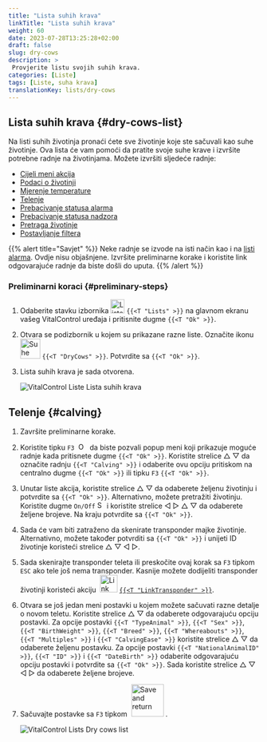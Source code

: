 ```yaml
---
title: "Lista suhih krava"
linkTitle: "Lista suhih krava"
weight: 60
date: 2023-07-28T13:25:28+02:00
draft: false
slug: dry-cows
description: >
 Provjerite listu svojih suhih krava.
categories: [Liste]
tags: [Liste, suha krava]
translationKey: lists/dry-cows
---
```

## Lista suhih krava {#dry-cows-list}

Na listi suhih životinja pronaći ćete sve životinje koje ste sačuvali kao suhe životinje. Ova lista će vam pomoći da pratite svoje suhe krave i izvršite potrebne radnje na životinjama. Možete izvršiti sljedeće radnje:

- [Cijeli meni akcija](../alarm/#full-action-menu)
- [Podaci o životinji](../alarm/#animal-data)
- [Mjerenje temperature](../alarm/#take-temperature)
- [Telenje](#calving)
- [Prebacivanje statusa alarma](../on-watch/#toggle-alarm-status)
- [Prebacivanje statusa nadzora](../alarm/#toggle-watch-status)
- [Pretraga životinje](../alarm/#search-animal)
- [Postavljanje filtera](../alarm/#set-filter)

{{% alert title="Savjet" %}}
Neke radnje se izvode na isti način kao i na [listi alarma](../alarm). Ovdje nisu objašnjene. Izvršite preliminarne korake i koristite link odgovarajuće radnje da biste došli do uputa.
{{% /alert %}}

### Preliminarni koraci {#preliminary-steps}

1. Odaberite stavku izbornika <img src="/icons/main/lists.svg" width="28" align="bottom" alt="Liste" /> `{{<T "Lists" >}}` na glavnom ekranu vašeg VitalControl uređaja i pritisnite dugme `{{<T "Ok" >}}`.

2. Otvara se podizbornik u kojem su prikazane razne liste. Označite ikonu <img src="/icons/lists/drycows.svg" width="40" align="bottom" alt="Suhe krave" /> `{{<T "DryCows" >}}`. Potvrdite sa `{{<T "Ok" >}}`.

3. Lista suhih krava je sada otvorena.

   ![VitalControl Liste Lista suhih krava](../images/firststeps5.png "Preliminarni koraci")

## Telenje {#calving}

1. Završite preliminarne korake.

2. Koristite tipku `F3` &nbsp;<img src="/icons/footer/open-popup.svg" width="15" align="bottom" alt="Otvorite popup" />&nbsp; da biste pozvali popup meni koji prikazuje moguće radnje kada pritisnete dugme `{{<T "Ok" >}}`. Koristite strelice △ ▽ da označite radnju `{{<T "Calving" >}}` i odaberite ovu opciju pritiskom na centralno dugme `{{<T "Ok" >}}` ili tipku `F3` `{{<T "Ok" >}}`.

3. Unutar liste akcija, koristite strelice △ ▽ da odaberete željenu životinju i potvrdite sa `{{<T "Ok" >}}`. Alternativno, možete pretražiti životinju. Koristite dugme `On/Off` <img src="/icons/footer/search.svg" width="15" align="bottom" alt="Search" /> i koristite strelice ◁ ▷ △ ▽ da odaberete željene brojeve. Na kraju potvrdite sa `{{<T "Ok" >}}`.

4. Sada će vam biti zatraženo da skenirate transponder majke životinje. Alternativno, možete također potvrditi sa `{{<T "Ok" >}}` i unijeti ID životinje koristeći strelice △ ▽ ◁ ▷.

5. Sada skenirajte transponder teleta ili preskočite ovaj korak sa `F3` tipkom `ESC` ako tele još nema transponder. Kasnije možete dodijeliti transponder životinji koristeći akciju &nbsp;<img src="/icons/actions/link-transponder.svg" width="35" align="bottom" alt="Link transponder" /> [`{{<T "LinkTransponder" >}}`](../../actions/link-transponder).

6. Otvara se još jedan meni postavki u kojem možete sačuvati razne detalje o novom teletu. Koristite strelice △ ▽ da odaberete odgovarajuću opciju postavki. Za opcije postavki `{{<T "TypeAnimal" >}}`, `{{<T "Sex" >}}`, `{{<T "BirthWeight" >}}`, `{{<T "Breed" >}}`, `{{<T "Whereabouts" >}}`, `{{<T "Multiples" >}}` i `{{<T "CalvingEase" >}}` koristite strelice △ ▽ da odaberete željenu postavku. Za opcije postavki `{{<T "NationalAnimalID" >}}`, `{{<T "ID" >}}` i `{{<T "DateBirth" >}}` odaberite odgovarajuću opciju postavki i potvrdite sa `{{<T "Ok" >}}`. Sada koristite strelice △ ▽ ◁ ▷ da odaberete željene brojeve.

7. Sačuvajte postavke sa `F3` tipkom &nbsp;<img src="/icons/footer/save_exit.svg" width="65" align="bottom" alt="Save and return" />&nbsp;.

   ![VitalControl Lists Dry cows list](../images/calving.png "Calving")
